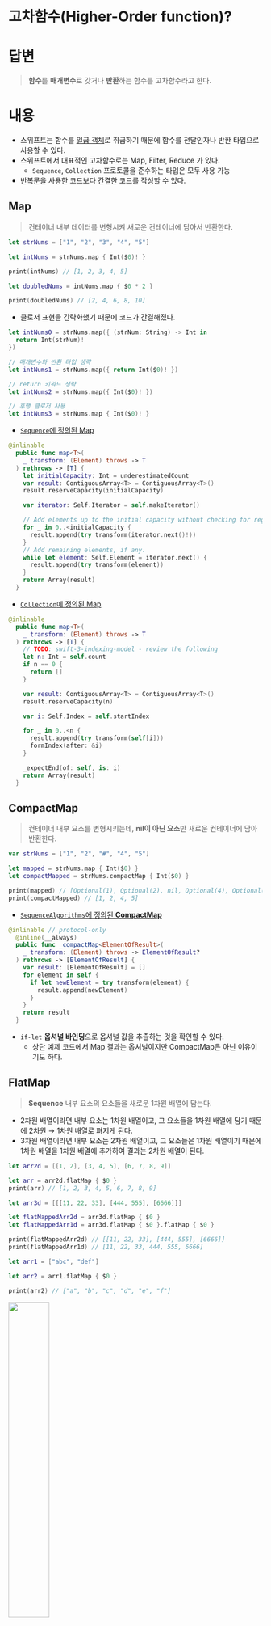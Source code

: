 # 고차함수(Higher-Order function)?


# 답변

> **함수**를 **매개변수**로 갖거나 **반환**하는 함수를 고차함수라고 한다.
> 

# 내용

- 스위프트는 함수를 [일급 객체](https://ko.wikipedia.org/wiki/%EC%9D%BC%EA%B8%89_%EA%B0%9D%EC%B2%B4)로 취급하기 때문에 함수를 전달인자나 반환 타입으로 사용할 수 있다.
- 스위프트에서 대표적인 고차함수로는 Map, Filter, Reduce 가 있다.
    - `Sequence`, `Collection` 프로토콜을 준수하는 타입은 모두 사용 가능
- 반복문을 사용한 코드보다 간결한 코드를 작성할 수 있다.

## Map

> 컨테이너 내부 데이터를 변형시켜 새로운 컨테이너에 담아서 반환한다.
> 

```swift
let strNums = ["1", "2", "3", "4", "5"]

let intNums = strNums.map { Int($0)! }

print(intNums) // [1, 2, 3, 4, 5]

let doubledNums = intNums.map { $0 * 2 }

print(doubledNums) // [2, 4, 6, 8, 10]
```

- 클로저 표현을 간략화했기 때문에 코드가 간결해졌다.

```swift
let intNums0 = strNums.map({ (strNum: String) -> Int in
  return Int(strNum)!
})

// 매개변수와 반환 타입 생략
let intNums1 = strNums.map({ return Int($0)! })

// return 키워드 생략
let intNums2 = strNums.map({ Int($0)! })

// 후행 클로저 사용
let intNums3 = strNums.map { Int($0)! }
```

- [`Sequence`에 정의된 Map](https://github.com/apple/swift/blob/103b4a89c225915214d36ba350900132ef335161/stdlib/public/core/Sequence.swift#L653)

```swift
@inlinable
  public func map<T>(
    _ transform: (Element) throws -> T
  ) rethrows -> [T] {
    let initialCapacity: Int = underestimatedCount
    var result: ContiguousArray<T> = ContiguousArray<T>()
    result.reserveCapacity(initialCapacity)

    var iterator: Self.Iterator = self.makeIterator()

    // Add elements up to the initial capacity without checking for regrowth.
    for _ in 0..<initialCapacity {
      result.append(try transform(iterator.next()!))
    }
    // Add remaining elements, if any.
    while let element: Self.Element = iterator.next() {
      result.append(try transform(element))
    }
    return Array(result)
  }
```

- [`Collection`에 정의된 Map](https://github.com/apple/swift/blob/103b4a89c225915214d36ba350900132ef335161/stdlib/public/core/Collection.swift#L1174)

```swift
@inlinable
  public func map<T>(
    _ transform: (Element) throws -> T
  ) rethrows -> [T] {
    // TODO: swift-3-indexing-model - review the following
    let n: Int = self.count
    if n == 0 {
      return []
    }

    var result: ContiguousArray<T> = ContiguousArray<T>()
    result.reserveCapacity(n)

    var i: Self.Index = self.startIndex

    for _ in 0..<n {
      result.append(try transform(self[i]))
      formIndex(after: &i)
    }

    _expectEnd(of: self, is: i)
    return Array(result)
  }
```

## CompactMap

> 컨테이너 내부 요소를 변형시키는데, **nil이 아닌 요소**만 새로운 컨테이너에 담아 반환한다.
> 

```swift
var strNums = ["1", "2", "#", "4", "5"]

let mapped = strNums.map { Int($0) }
let compactMapped = strNums.compactMap { Int($0) }

print(mapped) // [Optional(1), Optional(2), nil, Optional(4), Optional(5)]
print(compactMapped) // [1, 2, 4, 5]
```

- [`SequenceAlgorithms`에 정의된 **CompactMap**](https://github.com/apple/swift/blob/103b4a89c225915214d36ba350900132ef335161/stdlib/public/core/SequenceAlgorithms.swift#L768)

```swift
@inlinable // protocol-only
  @inline(__always)
  public func _compactMap<ElementOfResult>(
    _ transform: (Element) throws -> ElementOfResult?
  ) rethrows -> [ElementOfResult] {
    var result: [ElementOfResult] = []
    for element in self {
      if let newElement = try transform(element) {
        result.append(newElement)
      }
    }
    return result
  }
```

- `if-let` **옵셔널 바인딩**으로 옵셔널 값을 추출하는 것을 확인할 수 있다.
    - 상단 예제 코드에서 Map 결과는 옵셔널이지만 CompactMap은 아닌 이유이기도 하다.

## FlatMap

> **Sequence** 내부 요소의 요소들을 새로운 1차원 배열에 담는다.
> 
- 2차원 배열이라면 내부 요소는 1차원 배열이고, 그 요소들을 1차원 배열에 담기 때문에 2차원 → 1차원 배열로 펴지게 된다.
- 3차원 배열이라면 내부 요소는 2차원 배열이고, 그 요소들은 1차원 배열이기 때문에 1차원 배열을 1차원 배열에 추가하여 결과는 2차원 배열이 된다.

```swift
let arr2d = [[1, 2], [3, 4, 5], [6, 7, 8, 9]]

let arr = arr2d.flatMap { $0 }
print(arr) // [1, 2, 3, 4, 5, 6, 7, 8, 9]

let arr3d = [[[11, 22, 33], [444, 555], [6666]]]

let flatMappedArr2d = arr3d.flatMap { $0 }
let flatMappedArr1d = arr3d.flatMap { $0 }.flatMap { $0 }

print(flatMappedArr2d) // [[11, 22, 33], [444, 555], [6666]]
print(flatMappedArr1d) // [11, 22, 33, 444, 555, 6666]

let arr1 = ["abc", "def"]

let arr2 = arr1.flatMap { $0 }

print(arr2) // ["a", "b", "c", "d", "e", "f"]
```

<img src=https://user-images.githubusercontent.com/31722496/203112256-51899ff7-bd84-4671-a0ae-3b33f5c8ed3a.png width=40%>

- arr2는 [String.Element] 즉, [Character]이다.
    - String 배열이면 내부 요소 String의 요소는 Character
    
	<img src=https://user-images.githubusercontent.com/31722496/203112272-c4fd21fe-10d3-4633-af23-fc0ed4429773.png width=40%>
    


- [`SequenceAlgorithms`에 정의된 **FlatMap**](https://github.com/apple/swift/blob/103b4a89c225915214d36ba350900132ef335161/stdlib/public/core/SequenceAlgorithms.swift#L729)

```swift
@inlinable
  public func flatMap<SegmentOfResult: Sequence>(
    _ transform: (Element) throws -> SegmentOfResult
  ) rethrows -> [SegmentOfResult.Element] {
    var result: [SegmentOfResult.Element] = []
    for element in self {
      result.append(contentsOf: try transform(element))
    }
    return result
  }
```

- 그럼 **String**은 어떻게 될까?

```swift
let str = "Swift"

let flatMapped = str.flatMap { $0 }
let compactMapped = str.compactMap { $0 }
let mapped = str.map { $0 }

print(flatMapped) // ["S", "w", "i", "f", "t"]
print(compactMapped) // ["S", "w", "i", "f", "t"]
print(mapped) // ["S", "w", "i", "f", "t"]
```

- 이 때 `'flatMap' is deprecated: Please use compactMap(_:) for the case where closure returns an optional value` 라는 경고 문구가 발생한다.
    - **flatMap**대신 **compactMap**을 사용하라고 한다.
- 이 경고문은 옵셔널 타입에 적용할 때도 발생한다.

```swift
let nums: [Int?] = [1, 2, 3, nil, 5]

print(nums.flatMap { $0 }) // [1, 2, 3]
print(nums.compactMap { $0 }) // [1, 2, 3]
```

- 공식 문서에 이렇게 정의된 있는 흔적이 있다.
    - `func flatMap<ElementOfResult>(_ transform: (Self.Element) throws -> ElementOfResult?) rethrows -> [ElementOfResult]`
- Swift 4.1에서 **compactMap**이 나오면서 deprecate됐다.
    - [https://github.com/apple/swift-evolution/blob/main/proposals/0187-introduce-filtermap.md](https://github.com/apple/swift-evolution/blob/main/proposals/0187-introduce-filtermap.md)

## Filter

> 컨테이너 내부 요소를 걸러내어 새로운 컨테이너에 담아서 반환한다.
> 

```swift
let oddNums = intNums.filter { $0 % 2 != 0 }

print(oddNums) // [1, 3, 5]
```

- filter의 매개변수로 전달되는 함수의 반환타입은 `Bool`
    - true인 요소를 새로운 컨테이너에 담는다.

- 클로저 간략화

```swift
let oddNums0 = intNums.filter({ (num: Int) -> Bool in
  return num % 2 != 0
})

let oddNums1 = intNums.filter({ return $0 % 2 != 0 })

let oddNums2 = intNums.filter({ $0 % 2 != 0 })

let oddNums3 = intNums.filter { $0 % 2 != 0 }
```

- [`Sequence`에 정의된 Filter](https://github.com/apple/swift/blob/103b4a89c225915214d36ba350900132ef335161/stdlib/public/core/Sequence.swift#L693)

```swift
@inlinable
  public __consuming func filter(
    _ isIncluded: (Element) throws -> Bool
  ) rethrows -> [Element] {
    return try _filter(isIncluded)
  }

  @_transparent
  public func _filter(
    _ isIncluded: (Element) throws -> Bool
  ) rethrows -> [Element] {

    var result: ContiguousArray<Self.Element> = ContiguousArray<Element>()

    var iterator: Self.Iterator = self.makeIterator()

    while let element: Self.Element = iterator.next() {
      if try isIncluded(element) {
        result.append(element)
      }
    }

    return Array(result)
  }
```

## Reduce

> 컨테이너 내부 요소들을 하나로 결합하여 반환한다.
> 
- 초기값을 설정하고 연산자를 지정한다.

```swift
let sum = intNums.reduce(0, +)

print(sum) // 15
```

- 클로저 간략화

```swift
let sum0 = intNums.reduce(0, { (now: Int, next: Int) -> Int in
  return now + next
})

let sum1 = intNums.reduce(0, { (now, next) in
  return now + next
})

let sum2 = intNums.reduce(0) { return $0 + $1 }

let sum3 = intNums.reduce(0) { $0 + $1 }

let sum4 = intNums.reduce(0, +)
```

- [`SequenceAlgorithms`에 정의된 Reduce](https://github.com/apple/swift/blob/103b4a89c225915214d36ba350900132ef335161/stdlib/public/core/SequenceAlgorithms.swift#L582)

```swift
@inlinable
  public func reduce<Result>(
    _ initialResult: Result,
    _ nextPartialResult:
      (_ partialResult: Result, Element) throws -> Result
  ) rethrows -> Result {
    var accumulator: Result = initialResult
    for element: Self.Element in self {
      accumulator = try nextPartialResult(accumulator, element)
    }
    return accumulator
  }
```

## 연계 사용 (Chaining)

```swift
let result = strNums.map { Int($0)! }.filter { $0 % 2 != 0 }.reduce(0, +)

print(result) // 9
```

## ForEach

> `Sequence`의 각 요소마다 주어진 클로저를 수행한다.
> 

```swift
let strNums = ["1", "2", "3", "4", "5"]

strNums.forEach { print($0) }

/*
1
2
3
4
5
*/
```

- **For-in** 과 다른 점
    - **For-in**은 반복문이고 **ForEach**는 각 요소마다 클로저를 수행하는 고차함수다.
        - 따라서 `break`, `continue`는 **For-in** 에서 잘 동작하지만 **ForEach**에서는 에러가 발생한다.
            - **ForEach**안에 반복문이 있다면 해당 반복문안에서 사용 가능
        - `return` 같은 경우에도 **For-in**은 현재 반복문을 포함하는 함수를 종료하지만, **ForEach**는 고차함수이므로 현재 클로저를 종료하고 다음 요소에 대한 클로저를 수행한다.

- 클로저 간략화

```swift
strNums.forEach({ (num: String) -> Void in
  print(num)
})

strNums.forEach { num in
  print(num)
}

strNums.forEach { print($0) }
```

- [`Sequence` 에 정의된 ForEach](https://github.com/apple/swift/blob/103b4a89c225915214d36ba350900132ef335161/stdlib/public/core/Sequence.swift#L756)

```swift
@_semantics("sequence.forEach")
  @inlinable
  public func forEach(
    _ body: (Element) throws -> Void
  ) rethrows {
    for element in self {
      try body(element)
    }
  }
```

## Sort(by:) & Sorted(by:)

> `by: 매개변수`로 들어오는 조건에 맞게 요소를 정렬한다.
**Sort**는 기존 배열을 정렬하고, **Sorted**는 새로운 배열에 정렬하여 반환한다.
> 
- **Sort**하려는 배열은 `let`이 아닌 `var`여야 가능하다.

```swift
var strNums = ["1", "2", "3", "4", "5"]

let sortedStrNums = strNums.sorted(by: >)
print(strNums) // ["1", "2", "3", "4", "5"]
print(sortedStrNums) // ["5", "4", "3", "2", "1"]

strNums.sort(by: >)
print(strNums) // ["5", "4", "3", "2", "1"]
```

- [**Sort**에 정의된 **Sort**와 **Sorted**](https://github.com/apple/swift/blob/103b4a89c225915214d36ba350900132ef335161/stdlib/public/core/Sort.swift#L14)

```swift
@inlinable
  public mutating func sort(
    by areInIncreasingOrder: (Element, Element) throws -> Bool
  ) rethrows {
    let didSortUnsafeBuffer: Void? =
      try withContiguousMutableStorageIfAvailable { buffer in
        try buffer._stableSortImpl(by: areInIncreasingOrder)
      }
    if didSortUnsafeBuffer == nil {
      // Fallback since we can't use an unsafe buffer: sort into an outside
      // array, then copy elements back in.
      let sortedElements = try sorted(by: areInIncreasingOrder)
      for (i, j) in zip(indices, sortedElements.indices) {
        self[i] = sortedElements[j]
      }
    }
  }

@inlinable
  public func sorted(
    by areInIncreasingOrder:
      (Element, Element) throws -> Bool
  ) rethrows -> [Element] {
    var result = ContiguousArray(self)
    try result.sort(by: areInIncreasingOrder)
    return Array(result)
  }
```

- **Sort**는 기존 배열을 정렬하기 때문에 `mutating` 수식어가 있다.
- **Sort**는 시간 복잡도가 $O(NlogN)$ 이며, **안정 정렬**이다. → **Tim Sort** 사용

- 클로저 간략화

```swift
var strNums = ["1", "2", "3", "4", "5"]

strNums.sort(by: { (a: String, b: String) -> Bool in
  return a > b
}) // ["5", "4", "3", "2", "1"]

strNums.sort(by: { a, b in
  return a < b
}) // ["1", "2", "3", "4", "5"]

strNums.sort(by: { $0 > $1 }) // ["5", "4", "3", "2", "1"]
print(strNums) 

strNums.sort { $0 < $1 } // ["1", "2", "3", "4", "5"]
print(strNums) 

strNums.sort(by: >) // ["5", "4", "3", "2", "1"]

strNums.sort() // ["1", "2", "3", "4", "5"]
```

# 추가 질문

## 반복문과 고차함수의 성능차이가 있을까?

같은 동작을 할 때 반복문 안에서 하는 것이 함수를 여러번 호출하는 것보다 빠를 것이라 예상했지만

[https://medium.com/skoumal-studio/performance-of-built-in-higher-order-function-vs-for-in-loop-in-swift-166fa41b545f](https://medium.com/skoumal-studio/performance-of-built-in-higher-order-function-vs-for-in-loop-in-swift-166fa41b545f)

이 글에선 map, filter는  For-in loop보다 빨랐고

reduce, flatMap, chaining은 반대였다.

최적화 관련된 것인지.. 원인은 추후에 더 조사해봐야겠다.

## 함수형 프로그래밍?

> 함수형 프로그래밍은 함수를 프로그램의 어떤 값이나 상태를 변화시키는 것이 아닌 **수학적 함수의 계산**으로 취급하여 함수의 응용을 강조한 **선언형 프로그래밍** 패러다임 중 하나이다.
> 
- 순수 함수
    - 동일한 input에 대해 항상 같은 output을 반환하기 때문에 side-effect가 없다.
    - 함수 외부에 영향을 끼치지 않기 때문에 thread-safe하고 병렬 처리에 유리하다.
- 선언형 프로그래밍 ←→ 명령형 프로그래밍
    - ‘어떻게’보다는 ‘무엇’을 할 것인지에 포커스
- 함수를 일급 객체로 취급
    - 일급 객체?
        - 전달인자로 전달 가능
        - 동적 프로퍼티 할당 가능
        - 변수나 데이터 구조에 담을 수 있음
        - 반환 값으로 사용 가능
        - 할당할 때 사용된 이름과 관계없이 고유한 객체로 구별 가능

# 참고 자료

[http://www.yes24.com/Product/Goods/78907450](http://www.yes24.com/Product/Goods/78907450)

[https://yagom.net/courses/swift-basic/lessons/고차함수/](https://yagom.net/courses/swift-basic/lessons/%ea%b3%a0%ec%b0%a8%ed%95%a8%ec%88%98/)

[https://sujinnaljin.medium.com/swift-map-파헤치기-4b057834d310](https://sujinnaljin.medium.com/swift-map-%ED%8C%8C%ED%97%A4%EC%B9%98%EA%B8%B0-4b057834d310)

[https://levelup.gitconnected.com/higher-order-functions-in-swift-35861620ad1](https://levelup.gitconnected.com/higher-order-functions-in-swift-35861620ad1)

[https://developer.apple.com/documentation/swift/sequence/flatmap(_:)-jo2y](https://developer.apple.com/documentation/swift/sequence/flatmap(_:)-jo2y)

[https://jinshine.github.io/2018/12/14/Swift/22.고차함수(2) - map, flatMap, compactMap/](https://jinshine.github.io/2018/12/14/Swift/22.%EA%B3%A0%EC%B0%A8%ED%95%A8%EC%88%98(2)%20-%20map,%20flatMap,%20compactMap/)

[https://ko.wikipedia.org/wiki/함수형_프로그래밍](https://ko.wikipedia.org/wiki/%ED%95%A8%EC%88%98%ED%98%95_%ED%94%84%EB%A1%9C%EA%B7%B8%EB%9E%98%EB%B0%8D)

[https://mangkyu.tistory.com/111](https://mangkyu.tistory.com/111)

[https://hyunndyblog.tistory.com/163](https://hyunndyblog.tistory.com/163)
